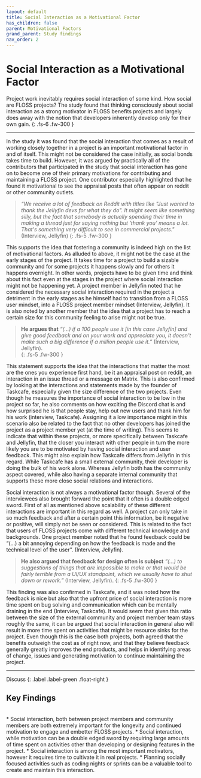 ```yaml
---
layout: default
title: Social Interaction as a Motivational Factor
has_children: false
parent: Motivational Factors
grand_parent: Study findings
nav_order: 2
---
```


# Social Interaction as a Motivational Factor

Project work inevitably requires social interaction of some kind. How social are FLOSS projects? The study found that thinking consciously about social interaction as a strong motivator in FLOSS benefits projects and largely does away with the notion that developers inherently develop only for their own gain.
{: .fs-6 .fw-300 }

---  

In the study it was found that the social interaction that comes as a result of working closely together in a project is an important motivational factor in and of itself. This might not be considered the case initially, as social bonds takes time to build. However, it was argued by practically all of the contributors that participated in the study that social interaction has gone on to become one of their primary motivations for contributing and maintaining a FLOSS project. One contributor especially highlighted that he found it motivational to see the appraisal posts that often appear on reddit or other community outlets.

> *“We receive a lot of feedback on Reddit with titles like "Just wanted to thank the Jellyfin devs for what they do". It might seem like something silly, but the fact that somebody is actually spending their time in making a thread just for saying nothing but ‘thank you’ means a lot. That's something very difficult to see in commercial projects."* (Interview, Jellyfin)
{: .fs-5 .fw-300 }

This supports the idea that fostering a community is indeed high on the list of motivational factors. As alluded to above, it might not be the case at the early stages of the project. It takes time for a project to build a sizable community and for some projects it happens slowly and for others it happens overnight. In other words, projects have to be given time and think about this fact even at the stages in the project where social interaction might not be happening yet. A project member in Jellyfin noted that he considered the necessary social interaction required in the project a detriment in the early stages as he himself had to transition from a FLOSS user mindset, into a FLOSS project member mindset (Interview, Jellyfin). It is also noted by another member that the idea that a project has to reach a certain size for this community feeling to arise might not be true.  

> **He argues that** *“(...) if a 100 people use it [in this case Jellyfin] and give good feedback and on your work and appreciate you, it doesn't make such a big difference if a million people use it.”* (Interview, Jellyfin).   
{: .fs-5 .fw-300 }

This statement supports the idea that the interactions that matter the most are the ones you experience first hand, be it an appraisal post on reddit, an interaction in an issue thread or a message on Matrix. This is also confirmed by looking at the interactions and statements made by the founder of Taskcafe, especially given the size difference of the two projects. Even though he measures the importance of social interaction to be low in the project so far, he also comments on how exciting the Discord chat is and how surprised he is that people stay, help out new users and thank him for his work (interview, Taskcafe). Assigning it a low importance might in this scenario also be related to the fact that no other developers has joined the project as a project member yet (at the time of writing). This seems to indicate that within these projects, or more specifically between Taskcafe and Jellyfin, that the closer you interact with other people in turn the more likely you are to be motivated by having social interaction and user feedback. This might also explain how Taskcafe differs from Jellyfin in this regard. While Taskcafe has a small external community, their developer is doing the bulk of his work alone. Whereas Jellyfin both has the community aspect covered, while also having a separate internal community that supports these more close social relations and interactions.

Social interaction is not always a motivational factor though. Several of the interviewees also brought forward the point that it often is a double edged sword. First of all as mentioned above scalability of these different interactions are important in this regard as well. A project can only take in so much feedback and after a certain point this information, be it negative or positive, will simply not be seen or considered. This is related to the fact that users of FLOSS projects come with different technical knowledge and backgrounds. One project member noted that he found feedback could be “(...) a bit annoying depending on how the feedback is made and the technical level of the user”. (Interview, Jellyfin).  

> **He also argued that feedback for design often is subject** *“(...) to suggestions of things that are impossible to make or that would be fairly terrible from a UI/UX standpoint, which we usually have to shut down or rework.”* (Interview, Jellyfin).
{: .fs-5 .fw-300 }

This finding was also confirmed in Taskcafe, and it was noted how the feedback is nice but also that the upfront price of social interaction is more time spent on bug solving and communication which can be mentally draining in the end (Interview, Taskcafe). It would seem that given this ratio between the size of the external community and project member team stays roughly the same, it can be argued that social interaction in general also will result in more time spent on activities that might be resource sinks for the project. Even though this is the case both projects, both agreed that the benefits outweigh the cost as of right now, and that they believe feedback generally greatly improves the end products, and helps in identifying areas of change, issues and generating motivation to continue maintaining the project.

---
Discuss 
{: .label .label-green .float-right }
## Key Findings
<br/>
* Social interaction, both between project members and community members are both extremely important for the longevity and continued motivation to engage and embetter FLOSS projects.
* Social interaction, while motivation can be a double edged sword by requiring large amounts of time spent on activities other than developing or designing features in the project.
* Social interaction is among the most important motivators, however it requires time to cultivate it in real projects.
* Planning socially focused activities such as coding nights or sprints can be a valuable tool to create and maintain this interaction.